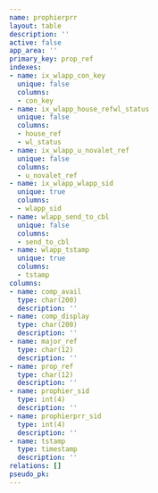 ```yaml
---
name: prophierprr
layout: table
description: ''
active: false
app_area: ''
primary_key: prop_ref
indexes:
- name: ix_wlapp_con_key
  unique: false
  columns:
  - con_key
- name: ix_wlapp_house_refwl_status
  unique: false
  columns:
  - house_ref
  - wl_status
- name: ix_wlapp_u_novalet_ref
  unique: false
  columns:
  - u_novalet_ref
- name: ix_wlapp_wlapp_sid
  unique: true
  columns:
  - wlapp_sid
- name: wlapp_send_to_cbl
  unique: false
  columns:
  - send_to_cbl
- name: wlapp_tstamp
  unique: true
  columns:
  - tstamp
columns:
- name: comp_avail
  type: char(200)
  description: ''
- name: comp_display
  type: char(200)
  description: ''
- name: major_ref
  type: char(12)
  description: ''
- name: prop_ref
  type: char(12)
  description: ''
- name: prophier_sid
  type: int(4)
  description: ''
- name: prophierprr_sid
  type: int(4)
  description: ''
- name: tstamp
  type: timestamp
  description: ''
relations: []
pseudo_pk: 
---
```


